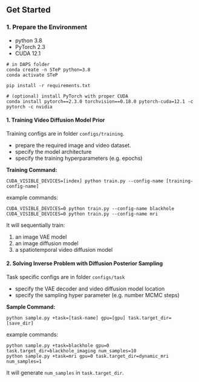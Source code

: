 ## Get Started

### 1. Prepare the Environment

- python 3.8
- PyTorch 2.3
- CUDA 12.1

```
# in DAPS folder
conda create -n STeP python=3.8
conda activate STeP

pip install -r requirements.txt

# (optional) install PyTorch with proper CUDA
conda install pytorch==2.3.0 torchvision==0.18.0 pytorch-cuda=12.1 -c pytorch -c nvidia
```



#### 1. Training Video Diffusion Model Prior

Training configs are in folder `configs/training`.

* prepare the required image and video dataset. 
* specify the model architecture
* specify the training hyperparameters (e.g. epochs)



**Training Command:**

```
CUDA_VISIBLE_DEVICES=[index] python train.py --config-name [training-config-name]
```

example commands:

```
CUDA_VISIBLE_DEVICES=0 python train.py --config-name blackhole
CUDA_VISIBLE_DEVICES=0 python train.py --config-name mri
```

It will sequentially train:

1. an image VAE model 
2. an image diffusion model
3. a spatiotemporal video diffusion model



#### 2. Solving Inverse Problem with Diffusion Posterior Sampling

Task specific configs are in folder `configs/task` 

* specify the VAE decoder and video diffusion model location
* specify the sampling hyper parameter (e.g. number MCMC steps)



**Sample Command:**

```
python sample.py +task=[task-name] gpu=[gpu] task.target_dir=[save_dir] 
```

example commands:

```
python sample.py +task=blackhole gpu=0 task.target_dir=blackhole_imaging num_samples=10
python sample.py +task=mri gpu=0 task.target_dir=dynamic_mri num_samples=1
```

It will generate `num_samples` in `task.target_dir`.

